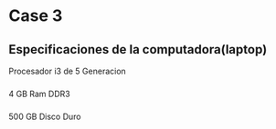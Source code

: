 # Case 3

## Especificaciones de la computadora(laptop)
Procesador i3 de 5 Generacion 
###
 4 GB Ram DDR3
 ###
 500 GB Disco Duro
